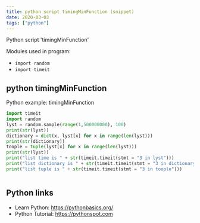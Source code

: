 ```yaml
---
title: python script timingMinFunction (snippet)
date: 2020-03-03
tags: ["python"]
---
```

Python script 'timingMinFunction'


Modules used in program: 
* `import random`
* `import timeit`

## python timingMinFunction

Python example: timingMinFunction

```python
import timeit
import random
lyst = random.sample(range(1,500000000), 100)
print(str(lyst))
dictionary = dict(x, lyst[x] for x in range(len(lyst)))
print(str(dictionary))
toople = tuple(lyst[x] for x in range(len(lyst)))
print(str(lyst))
print("list time is " + str(timeit.timeit(stmt = "3 in lyst")))
print("list dictionary is " + str(timeit.timeit(stmt = "3 in dictionary.keys")))
print("list tuple is " + str(timeit.timeit(stmt = "3 in toople")))



```

## Python links

- Learn Python: https://pythonbasics.org/
- Python Tutorial: https://pythonspot.com
